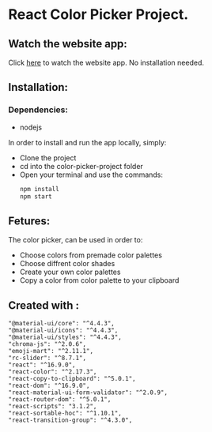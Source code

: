 # React Color Picker Project.

## Watch the website app:
Click [here](https://5d9a04582900f9ad3d0d053b--tom-color-picker.netlify.com "Color Picker App")
to watch the website app.
No installation needed.

## Installation:
   ### Dependencies:
   - nodejs 
   
In order to install and run the app locally, simply:

- Clone the project
- cd into the color-picker-project folder
- Open your terminal and use the commands:
    ```bash
    npm install
    npm start
    ```
    
## Fetures:
The color picker, can be used in order to:
- Choose colors from premade color palettes
- Choose diffrent color shades
- Create your own color palettes
- Copy a color from color palette to your clipboard

## Created with : 
    "@material-ui/core": "^4.4.3",
    "@material-ui/icons": "^4.4.3",
    "@material-ui/styles": "^4.4.3",
    "chroma-js": "^2.0.6",
    "emoji-mart": "^2.11.1",
    "rc-slider": "^8.7.1",
    "react": "^16.9.0",
    "react-color": "^2.17.3",
    "react-copy-to-clipboard": "^5.0.1",
    "react-dom": "^16.9.0",
    "react-material-ui-form-validator": "^2.0.9",
    "react-router-dom": "^5.0.1",
    "react-scripts": "3.1.2",
    "react-sortable-hoc": "^1.10.1",
    "react-transition-group": "^4.3.0",

